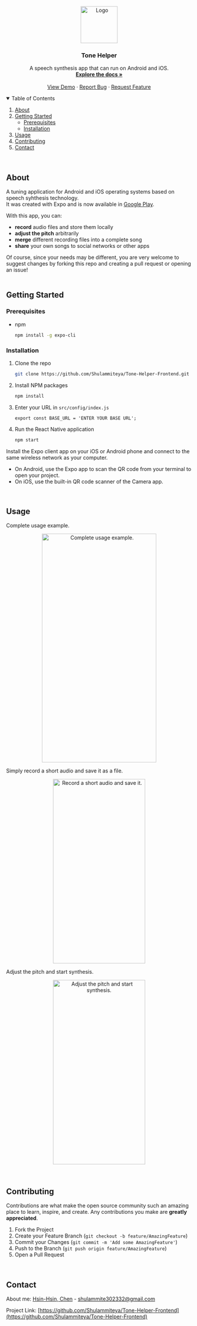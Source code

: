 

<!-- PROJECT LOGO -->
<br />
<p align="center">
  <a href="https://github.com/Shulammiteya/Tone-Helper-Frontend">
    <img src="https://drive.google.com/uc?export=view&id=1AQ0-e869kWLbsq3zFLe61IvGrQvTrFPW" alt="Logo" width="100" height="100">
  </a>

  <h3 align="center">Tone Helper</h3>

  <p align="center">
    A speech synthesis app that can run on Android and iOS.
    <br />
    <a href="https://github.com/Shulammiteya/Tone-Helper-Frontend"><strong>Explore the docs »</strong></a>
    <br />
    <br />
    <a href="https://youtu.be/JIWPWQkKXA4">View Demo</a>
    ·
    <a href="https://github.com/Shulammiteya/Tone-Helper-Frontend/issues">Report Bug</a>
    ·
    <a href="https://github.com/Shulammiteya/Tone-Helper-Frontend/issues">Request Feature</a>
  </p>
</p>



<!-- TABLE OF CONTENTS -->
<details open="open">
  <summary>Table of Contents</summary>
  <ol>
    <li><a href="#about">About</a></li>
    <li>
      <a href="#getting-started">Getting Started</a>
      <ul>
        <li><a href="#prerequisites">Prerequisites</a></li>
        <li><a href="#installation">Installation</a></li>
      </ul>
    </li>
    <li><a href="#usage">Usage</a></li>
    <li><a href="#contributing">Contributing</a></li>
    <li><a href="#contact">Contact</a></li>
  </ol>
<br />
</details>



<!-- ABOUT -->
## About

A tuning application for Android and iOS operating systems based on speech syhthesis technology.
<br />
It was created with Expo and is now available in [Google Play](https://play.google.com/store/apps/details?id=com.shulammite.tonehelper).

With this app, you can:
* **record** audio files and store them locally
* **adjust the pitch** arbitrarily
* **merge** different recording files into a complete song
* **share** your own songs to social networks or other apps

Of course, since your needs may be different, you are very welcome to suggest changes by forking this repo and creating a pull request or opening an issue!
<br />
<br />



<!-- GETTING STARTED -->
## Getting Started

### Prerequisites

* npm
   ```sh
   npm install -g expo-cli
   ```

### Installation

1. Clone the repo
   ```sh
   git clone https://github.com/Shulammiteya/Tone-Helper-Frontend.git
   ```
2. Install NPM packages
   ```sh
   npm install
   ```
4. Enter your URL in `src/config/index.js`
   ```JS
   export const BASE_URL = 'ENTER YOUR BASE URL';
   ```
5. Run the React Native application
   ```sh
   npm start
   ```
Install the Expo client app on your iOS or Android phone and connect to the same wireless network as your computer.
* On Android, use the Expo app to scan the QR code from your terminal to open your project.
* On iOS, use the built-in QR code scanner of the Camera app.
<br />


<!-- USAGE EXAMPLES -->
## Usage

Complete usage example.

<p align="center">
<img src="https://drive.google.com/uc?export=view&id=12w0sdlDWN2v2ZJgbhQH7sKucRxIV-g25" alt="Complete usage example." width="310px" height=620px>
</p>

Simply record a short audio and save it as a file.

<p align="center">
<img src="https://drive.google.com/uc?export=view&id=1OL7xp9V1Z4sLiqrME4nt1OnOPHsgM-k_" alt="Record a short audio and save it." width="250px" height=500px>
</p>

Adjust the pitch and start synthesis.

<p align="center">
<img src="https://drive.google.com/uc?export=view&id=1Yrmj72zZ56DQoIo_diBJYIIg1zNQgqbP" alt="Adjust the pitch and start synthesis." width="250px" height=500px>
</p>
<br />



<!-- CONTRIBUTING -->
## Contributing

Contributions are what make the open source community such an amazing place to learn, inspire, and create. Any contributions you make are **greatly appreciated**.

1. Fork the Project
2. Create your Feature Branch (`git checkout -b feature/AmazingFeature`)
3. Commit your Changes (`git commit -m 'Add some AmazingFeature'`)
4. Push to the Branch (`git push origin feature/AmazingFeature`)
5. Open a Pull Request
<br />



<!-- CONTACT -->
## Contact

About me: [Hsin-Hsin, Chen](https://www.facebook.com/profile.php?id=100004017297228) - shulammite302332@gmail.com

Project Link: [https://github.com/Shulammiteya/Tone-Helper-Frontend](https://github.com/Shulammiteya/Tone-Helper-Frontend)


